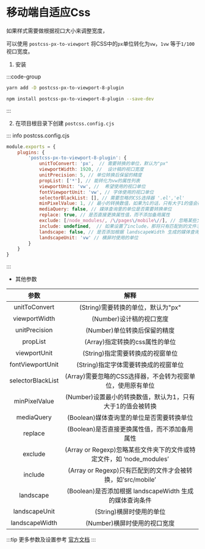 # 移动端自适应Css

如果样式需要做根据视口大小来调整宽度，

可以使用 `postcss-px-to-viewport` 将CSS中的`px`单位转化为`vw`，`1vw` 等于`1/100`视口宽度。


1. 安装

:::code-group
```bash [yarn]
yarn add -D postcss-px-to-viewport-8-plugin
```
```bash [npm]
npm install postcss-px-to-viewport-8-plugin --save-dev
```
:::

2. 在项目根目录下创建 `postcss.config.cjs`

::: info postcss.config.cjs
```js
module.exports = {
    plugins: {
        'postcss-px-to-viewport-8-plugin': {
            unitToConvert: 'px',  // 需要转换的单位，默认为"px"
            viewportWidth: 1920, //  设计稿的视口宽度
            unitPrecision: 5, // 单位转换后保留的精度
            propList: ['*'], // 能转化为vw的属性列表
            viewportUnit: 'vw', //  希望使用的视口单位
            fontViewportUnit: 'vw', // 字体使用的视口单位
            selectorBlackList: [], // 需要忽略的CSS选择器 '.el','el'
            minPixelValue: 1, // 最小的转换数值，如果为1的话，只有大于1的值会被转换
            mediaQuery: false, // 媒体查询里的单位是否需要转换单位
            replace: true, // 是否直接更换属性值，而不添加备用属性
            exclude: [/node_modules/, /\/pages\/mobile\//], // 忽略某些文件夹下的文件或特定文件
            include: undefined,  // 如果设置了include，那将只有匹配到的文件才会被转换，例如只转换 'src/mobile' 下的文件 (include: /\/src\/mobile\//)
            landscape: false, // 是否添加根据 landscapeWidth 生成的媒体查询条件 @media (orientation: landscape)
            landscapeUnit: 'vw' // 横屏时使用的单位
        }
    }
}
```
:::

- 其他参数

|参数|	解释|
|:---:|:----:|
|unitToConvert|	(String)需要转换的单位，默认为"px"|
|viewportWidth|	(Number)设计稿的视口宽度|
|unitPrecision|	(Number)单位转换后保留的精度|
|propList|	(Array)指定转换的css属性的单位|
|viewportUnit|	(String)指定需要转换成的视窗单位|
|fontViewportUnit|	(String)指定字体需要转换成的视窗单位|
|selectorBlackList|	(Array)需要忽略的CSS选择器，不会转为视窗单位，使用原有单位|
|minPixelValue|	(Number)设置最小的转换数值，默认为1，只有大于1的值会被转换|
|mediaQuery|	(Boolean)媒体查询里的单位是否需要转换单位|
|replace|	(Boolean)是否直接更换属性值，而不添加备用属性|
|exclude|	(Array or Regexp)忽略某些文件夹下的文件或特定文件，如 ‘node_modules’|
|include|	(Array or Regexp)只有匹配到的文件才会被转换，如’src/mobile’|
|landscape|	(Boolean)是否添加根据 landscapeWidth 生成的媒体查询条件|
|landscapeUnit|	(String)横屏时使用的单位|
|landscapeWidth|	(Number)横屏时使用的视口宽度|

:::tip
更多参数及设置参考 [官方文档](https://github.com/evrone/postcss-px-to-viewport/blob/master/README_CN.md)
:::